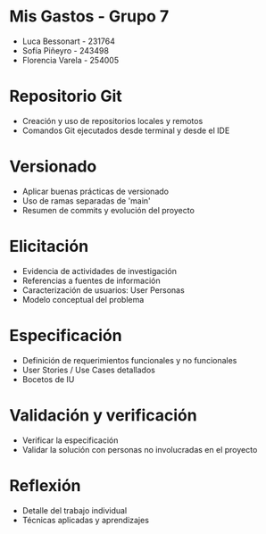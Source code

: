# Mis Gastos - Grupo 7

- Luca Bessonart - 231764
- Sofía Piñeyro - 243498
- Florencia Varela - 254005

# Repositorio Git
- Creación y uso de repositorios locales y remotos
- Comandos Git ejecutados desde terminal y desde el IDE

# Versionado
- Aplicar buenas prácticas de versionado
- Uso de ramas separadas de 'main'
- Resumen de commits y evolución del proyecto

# Elicitación
- Evidencia de actividades de investigación
- Referencias a fuentes de información
- Caracterización de usuarios: User Personas
- Modelo conceptual del problema

# Especificación
- Definición de requerimientos funcionales y no funcionales
- User Stories / Use Cases detallados
- Bocetos de IU

# Validación y verificación
- Verificar la especificación
- Validar la solución con personas no involucradas en el proyecto

# Reflexión
- Detalle del trabajo individual
- Técnicas aplicadas y aprendizajes